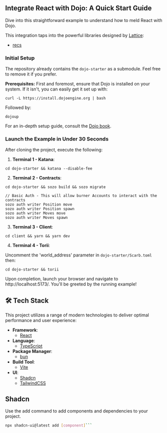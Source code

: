 ## Integrate React with Dojo: A Quick Start Guide

Dive into this straightforward example to understand how to meld React with Dojo.

This integration taps into the powerful libraries designed by [Lattice](https://lattice.xyz/):

- [recs](https://github.com/latticexyz/mud/tree/main/packages/recs)

### Initial Setup

The repository already contains the `dojo-starter` as a submodule. Feel free to remove it if you prefer.

**Prerequisites:** First and foremost, ensure that Dojo is installed on your system. If it isn't, you can easily get it set up with:

```console
curl -L https://install.dojoengine.org | bash
```

Followed by:

```console
dojoup
```

For an in-depth setup guide, consult the [Dojo book](https://book.dojoengine.org/getting-started/quick-start.html).

### Launch the Example in Under 30 Seconds

After cloning the project, execute the following:

1. **Terminal 1 - Katana**:

```console
cd dojo-starter && katana --disable-fee
```

2. **Terminal 2 - Contracts**:

```console
cd dojo-starter && sozo build && sozo migrate

// Basic Auth - This will allow burner Accounts to interact with the contracts
sozo auth writer Position move
sozo auth writer Position spawn
sozo auth writer Moves move
sozo auth writer Moves spawn
```

3. **Terminal 3 - Client**:

```console
cd client && yarn && yarn dev
```

4. **Terminal 4 - Torii**:

Uncomment the 'world_address' parameter in `dojo-starter/Scarb.toml` then:

```console
cd dojo-starter && torii
```

Upon completion, launch your browser and navigate to http://localhost:5173/. You'll be greeted by the running example!

## 🛠 Tech Stack

This project utilizes a range of modern technologies to deliver optimal performance and user experience:

- **Framework**: 
  - [React](https://reactjs.org/)
- **Language**: 
  - [TypeScript](https://bun.sh/)
- **Package Manager**: 
  - [bun](https://www.npmjs.com/)
- **Build Tool**: 
  - [Vite](https://vitejs.dev/)
- **UI**:
  - [Shadcn](https://ui.shadcn.com/)
  - [TailwindCSS](https://tailwindcss.com/)


## Shadcn
Use the add command to add components and dependencies to your project.

```bash
npx shadcn-ui@latest add [component]```

